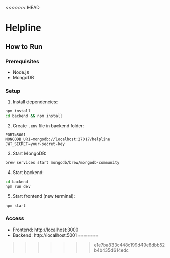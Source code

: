<<<<<<< HEAD
# Helpline

## How to Run

### Prerequisites
- Node.js
- MongoDB

### Setup
1. Install dependencies:
```bash
npm install
cd backend && npm install
```

2. Create `.env` file in backend folder:
```env
PORT=5001
MONGODB_URI=mongodb://localhost:27017/helpline
JWT_SECRET=your-secret-key
```

3. Start MongoDB:
```bash
brew services start mongodb/brew/mongodb-community
```

4. Start backend:
```bash
cd backend
npm run dev
```

5. Start frontend (new terminal):
```bash
npm start
```

### Access
- Frontend: http://localhost:3000
- Backend: http://localhost:5001
=======

>>>>>>> e1e7ba833c448c199d49e8dbb52b4b435d614edc
